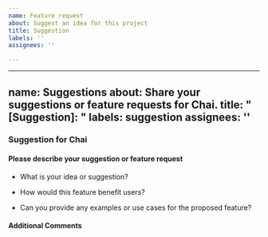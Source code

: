 ```yaml
---
name: Feature request
about: Suggest an idea for this project
title: Suggestion
labels: ''
assignees: ''

---
```


---
name: Suggestions
about: Share your suggestions or feature requests for Chai.
title: "[Suggestion]: "
labels: suggestion
assignees: ''
---

### Suggestion for Chai


#### Please describe your suggestion or feature request

- What is your idea or suggestion?

- How would this feature benefit users?

- Can you provide any examples or use cases for the proposed feature?

#### Additional Comments
